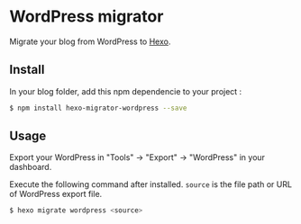 # WordPress migrator

Migrate your blog from WordPress to [Hexo].

## Install

In your blog folder, add this npm dependencie to your project :
 
``` bash
$ npm install hexo-migrator-wordpress --save
```

## Usage

Export your WordPress in "Tools" → "Export" → "WordPress" in your dashboard.

Execute the following command after installed. `source` is the file path or URL of WordPress export file.

``` bash
$ hexo migrate wordpress <source>
```

[Hexo]: http://zespia.tw/hexo
